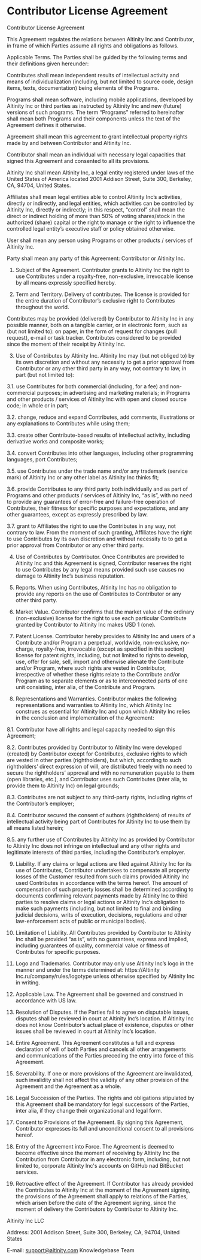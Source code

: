 # Contributor License Agreement

Contributor License Agreement

This Agreement regulates the relations between Altinity Inc and Contributor, in frame of which Parties assume all rights and obligations as follows.

Applicable Terms. The Parties shall be guided by the following terms and their definitions given hereunder:

Contributes shall mean independent results of intellectual activity and means of individualization (including, but not limited to source code, design items, texts, documentation) being elements of the Programs.

Programs shall mean software, including mobile applications, developed by Altinity Inc or third parties as instructed by Altinity Inc and new (future) versions of such programs. The term “Programs” referred to hereinafter shall mean both Programs and their components unless the text of the Agreement defines it otherwise.

Agreement shall mean this agreement to grant intellectual property rights made by and between Contributor and Altinity Inc.

Contributor shall mean an individual with necessary legal capacities that signed this Agreement and consented to all its provisions.

Altinity Inc shall mean Altinity Inc, a legal entity registered under laws of the United States of America located  2001 Addison Street, Suite 300, Berkeley, CA, 94704, United States.

Affiliates shall mean legal entities able to control Altinity Inc’s activities, directly or indirectly, and legal entities, which activities can be controlled by Altinity Inc, directly or indirectly; in this respect, “control” shall mean the direct or indirect holding of more than 50% of voting shares/stock in the authorized (share) capital or the right to manage or the right to influence the controlled legal entity’s executive staff or policy obtained otherwise.

User shall mean any person using Programs or other products / services of Altinity Inc.

Party shall mean any party of this Agreement: Contributor or Altinity Inc.

1. Subject of the Agreement. Contributor grants to Altinity Inc the right to use Contributes under a royalty-free, non-exclusive, irrevocable license by all means expressly specified hereby.

2. Term and Territory. Delivery of contributes. The license is provided for the entire duration of Contributor’s exclusive right to Contributes throughout the world.

Contributes may be provided (delivered) by Contributor to Altinity Inc in any possible manner, both on a tangible carrier, or in electronic form, such as (but not limited to): on paper, in the form of request for changes (pull request), e-mail or task tracker. Contributes considered to be provided since the moment of their receipt by Altinity Inc.

3. Use of Contributes by Altinity Inc. Altinity Inc may (but not obliged to) by its own discretion and without any necessity to get a prior approval from Contributor or any other third party in any way, not contrary to law, in part (but not limited to):

3.1. use Contributes for both commercial (including, for a fee) and non-commercial purposes; in advertising and marketing materials; in Programs and other products / services of Altinity Inc with open and closed source code; in whole or in part;

3.2. change, reduce and expand Contributes, add comments, illustrations or any explanations to Contributes while using them;

3.3. create other Contribute-based results of intellectual activity, including derivative works and composite works;

3.4. convert Contributes into other languages, including other programming languages, port Contributes;

3.5. use Contributes under the trade name and/or any trademark (service mark) of Altinity Inc or any other label as Altinity Inc thinks fit;

3.6. provide Contributes to any third party both individually and as part of Programs and other products / services of Altinity Inc, “as is”, with no need to provide any guarantees of error-free and failure-free operation of Contributes, their fitness for specific purposes and expectations, and any other guarantees, except as expressly prescribed by law.

3.7. grant to Affiliates the right to use the Contributes in any way, not contrary to law. From the moment of such granting, Affiliates have the right to use Contributes by its own discretion and without necessity to to get a prior approval from Contributor or any other third party.

4. Use of Contributes by Contributor. Once Contributes are provided to Altinity Inc and this Agreement is signed, Contributor reserves the right to use Contributes by any legal means provided such use causes no damage to Altinity Inc’s business reputation.

5. Reports. When using Contributes, Altinity Inc has no obligation to provide any reports on the use of Contributes to Contributor or any other third party.

6. Market Value. Contributor confirms that the market value of the ordinary (non-exclusive) license for the right to use each particular Contribute granted by Contributor to Altinity Inc makes USD 1 (one).

7. Patent License. Contributor hereby provides to Altinity Inc and users of a Contribute and/or Program a perpetual, worldwide, non-exclusive, no-charge, royalty-free, irrevocable (except as specified in this section) license for patent rights, including, but not limited to rights to develop, use, offer for sale, sell, import and otherwise alienate the Contribute and/or Program, where such rights are vested in Contributor, irrespective of whether these rights relate to the Contribute and/or Program as to separate elements or as to interconnected parts of one unit consisting, inter alia, of the Contribute and Program.

8. Representations and Warranties. Contributor makes the following representations and warranties to Altinity Inc, which Altinity Inc construes as essential for Altinity Inc and upon which Altinity Inc relies in the conclusion and implementation of the Agreement:

8.1. Contributor have all rights and legal capacity needed to sign this Agreement;

8.2. Contributes provided by Contributor to Altinity Inc were developed (created) by Contributor except for Contributes, exclusive rights to which are vested in other parties (rightholders), but which, according to such rightholders’ direct expression of will, are distributed freely with no need to secure the rightholders’ approval and with no remuneration payable to them (open libraries, etc.), and Contributor uses such Contributes (inter alia, to provide them to Altinity Inc) on legal grounds;

8.3. Contributes are not subject to any third-party rights, including rights of the Contributor’s employer;

8.4. Contributor secured the consent of authors (rightholders) of results of intellectual activity being part of Contributes for Altinity Inc to use them by all means listed herein;

8.5. any further use of Contributes by Altinity Inc as provided by Contributor to Altinity Inc does not infringe on intellectual and any other rights and legitimate interests of third parties, including the Contributor’s employer.

9. Liability. If any claims or legal actions are filed against Altinity Inc for its use of Contributes, Contributor undertakes to compensate all property losses of the Customer resulted from such claims provided Altinity Inc used Contributes in accordance with the terms hereof. The amount of compensation of such property losses shall be determined according to documents confirming relevant payments made by Altinity Inc to third parties to resolve claims or legal actions or Altinity Inc’s obligation to make such payments (including, but not limited to final and binding judicial decisions, writs of execution, decisions, regulations and other law-enforcement acts of public or municipal bodies).

10. Limitation of Liability. All Contributes provided by Contributor to Altinity Inc shall be provided “as is”, with no guarantees, express and implied, including guarantees of quality, commercial value or fitness of Contributes for specific purposes.

11. Logo and Trademarks. Contributor may only use Altinity Inc’s logo in the manner and under the terms determined at: https://Altinity Inc.ru/company/rules/logotype unless otherwise specified by Altinity Inc in writing.

12. Applicable Law. The Agreement shall be governed and construed in accordance with US law.

13. Resolution of Disputes. If the Parties fail to agree on disputable issues, disputes shall be reviewed in court at Altinity Inc’s location. If Altinity Inc does not know Contributor’s actual place of existence, disputes or other issues shall be reviewed in court at Altinity Inc’s location.

14. Entire Agreement. This Agreement constitutes a full and express declaration of will of both Parties and cancels all other arrangements and communications of the Parties preceding the entry into force of this Agreement.

15. Severability. If one or more provisions of the Agreement are invalidated, such invalidity shall not affect the validity of any other provision of the Agreement and the Agreement as a whole.

16. Legal Succession of the Parties. The rights and obligations stipulated by this Agreement shall be mandatory for legal successors of the Parties, inter alia, if they change their organizational and legal form.

17. Consent to Provisions of the Agreement. By signing this Agreement, Contributor expresses its full and unconditional consent to all provisions hereof.

18. Entry of the Agreement into Force. The Agreement is deemed to become effective since the moment of receiving by Altinity Inc the Contribution from Contributor in any electronic form, including, but not limited to, corporate Altinity Inc's accounts on GitHub nad BitBucket services.

19. Retroactive effect of the Agreement. If Contributor has already provided the Contributes to Altinity Inc at the moment of the Agreement signing, the provisions of the Agreement shall apply to relations of the Parties, which arisen before the date of the Agreement signing, since the moment of delivery the Contributors by Contributor to Altinity Inc.

Altinity Inc LLC

Address: 2001 Addison Street, Suite 300, Berkeley, CA, 94704, United States

E-mail: support@altinity.com Knowledgebase Team
